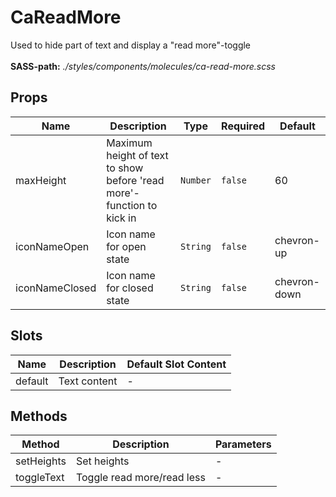 # CaReadMore

Used to hide part of text and display a "read more"-toggle<br><br> **SASS-path:** _./styles/components/molecules/ca-read-more.scss_

## Props

<!-- @vuese:CaReadMore:props:start -->
|Name|Description|Type|Required|Default|
|---|---|---|---|---|
|maxHeight|Maximum height of text to show before 'read more'-function to kick in|`Number`|`false`|60|
|iconNameOpen|Icon name for open state|`String`|`false`|chevron-up|
|iconNameClosed|Icon name for closed state|`String`|`false`|chevron-down|

<!-- @vuese:CaReadMore:props:end -->


## Slots

<!-- @vuese:CaReadMore:slots:start -->
|Name|Description|Default Slot Content|
|---|---|---|
|default|Text content|-|

<!-- @vuese:CaReadMore:slots:end -->


## Methods

<!-- @vuese:CaReadMore:methods:start -->
|Method|Description|Parameters|
|---|---|---|
|setHeights|Set heights|-|
|toggleText|Toggle read more/read less|-|

<!-- @vuese:CaReadMore:methods:end -->


